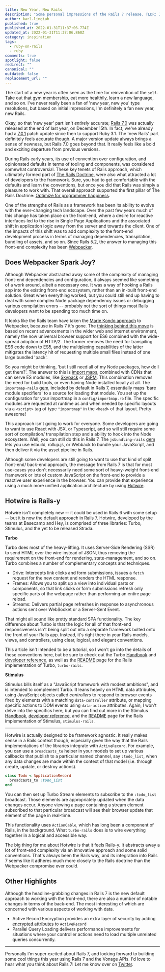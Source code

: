 ```yaml
---
title: New Year, New Rails
description: "Some personal impressions of the Rails 7 release. TLDR: I'm excited!"
author: karl-lingiah
published: true
published_at: 2022-01-31T11:37:06.774Z
updated_at: 2022-01-31T11:37:06.868Z
category: inspiration
tags:
  - ruby-on-rails
  - ruby
comments: true
spotlight: false
redirect: ""
canonical: ""
outdated: false
replacement_url: ""
---
```

The start of a new year is often seen as the time for reinvention of the `self`. Take out that gym membership, eat more healthily, learn a new language, and so on. I've never really been a fan of 'new year, new you' type resolutions, but based on initial impressions, I'm definitely a fan new year, new Rails.

Okay, so that 'new year' part isn't *entirely* accurate; [Rails 7.0](https://edgeguides.rubyonrails.org/7_0_release_notes.html) was actually released at the end of last year, on December 15th. In fact, we've already had a [7.0.1](https://rubyonrails.org/2022/1/6/Rails-7-0-1-has-been-released) patch update since then to support Ruby 3.1. The 'new Rails' part definitely feels accurate though. A major version update always brings a sense of newness, but Rails 7.0 goes beyond that. It really feels like a bold and exciting departure from previous versions.

During Rails early years, its use of convention over configuration, and opinionated defaults in terms of tooling and components, was considered somewhat controversial. These key tenets of Rails approach, which ultimately formed part of [The Rails Doctrine](https://rubyonrails.org/doctrine), were also what attracted a lot of developers to the framework. Sure, you had to get comfortable with the defaults and learn the conventions, but once you did that Rails was simply a pleasure to work with. That overall approach supported the first pillar of The Rails Doctrine: [Optimize for programmer happiness](https://rubyonrails.org/doctrine#optimize-for-programmer-happiness).

One of the strengths of Rails as a framework has been its ability to evolve with the ever-changing tech landscape. Over the past few years much of this change has taken place on the front-end, where a desire for reactive interfaces led to the rise in Single Page Applications and the associated shift in application logic away from the server and towards the client. One of the impacts of this shift was to add complexity to the front-end development process in terms of managing dependencies, transpilation, bundling of assets, and so on. Since Rails 5.2, the answer to managing this front-end complexity has been [Webpacker](https://guides.rubyonrails.org/webpacker.html).

## Does Webpacker Spark Joy?

Although Webpacker abstracted away some of the complexity of managing front-end dependencies and configuration, it always seemed like something of a work around, albeit a necessary one. It was a way of hooking a Rails app into the existing front-end ecosystem, rather than an in-built front-end solution. Great when everything worked, but you could still end up having to deal with some complex Node package dependency issues or debugging various compilation errors -- probably not the sort of things most Rails developers want to be spending too much time on.

It looks like the Rails team have taken the [Marie Kondo approach](https://konmari.com/marie-kondo-rules-of-tidying-sparks-joy/) to Webpacker, because in Rails 7 it's gone. The [thinking behind this move](https://world.hey.com/dhh/modern-web-apps-without-javascript-bundling-or-transpiling-a20f2755) is based on recent advancements in the wider web and internet environment, namely the now universal browser support for ES6 combined with the wide-spread adoption of HTTP/2. The former removes the need for transpiling ES6 code down to ES5, and the multiplexing capabilities of the latter mitigates the latency hit of requesting multiple small files instead of one large bundled 'pack'.

So you might be thinking, 'but I still need all of my Node packages, how do I get them?'. The answer to this is [import maps](https://github.com/WICG/import-maps), combined with CDNs that can serve ES modules, like [Skypack](https://www.skypack.dev/) or [JSPM](https://jspm.org/docs/cdn). This combination removes the need for build tools, or even having Node installed locally at all. The `importmap-rails` [gem](https://github.com/rails/importmap-rails), included by default in Rails 7, essentially maps 'bare module specifiers' to a source for loading that module. You set up the configuration for your importmap in a `config/importmap.rb` file. The specific modules are requested at runtime as and when needed by specific layouts via a `<script>` tag of type `"importmap"` in the `<head>` of that layout. Pretty awesome!

This approach isn't going to work for everyone. Some developers are going to want to use React with JSX, or Typescript, and so will still require some sort of compilation/ transpilation step and a ability to hook into the Node ecosystem. Well, you can still do this in Rails 7. The `jsbundling-rails` [gem](https://github.com/rails/jsbundling-rails) lets you use esbuild, rollup.js, or Webback to bundle your JavaScript, and then deliver it via the asset pipeline in Rails.

Although some developers are still going to want to use that kind of split front-end/ back-end approach, the message from Rails 7 is that for most use-cases you don't necessarily need some sort of heavy-weight front-end framework or lots of custom JavaScript on the front-end to provide a reactive user experience in the browser. You can provide that experience using a much more unified application architecture by using [Hotwire](https://hotwired.dev/).

## Hotwire is Rails-y

Hotwire isn't completely new -- it could be used in Rails 6 with some setup -- but it is now the default approach in Rails 7. Hotwire, developed by the teams at Basecamp and Hey, is comprised of three libraries: Turbo, Stimulus, and the yet to be released Strada.

**Turbo**

Turbo does most of the heavy-lifting. It uses Server-Side Rendering (SSR) to send HTML over the wire instead of JSON, thus removing the requirement on the front-end for rendering, state-management, and so on. Turbo combines a number of complementary concepts and techniques.

- Drive: Intercepts link clicks and form submissions, issues a `fetch` request for the new content and renders the HTML response.
- Frames: Allows you to split up a view into individual parts or components, so that link clicks or form submissions refresh only specific parts of the webpage rather than performing an entire page reload.
- Streams: Delivers partial page refreshes in response to asynchronous actions sent over WebSocket or a Server-Sent Event.

That might all sound like pretty standard SPA functionality. The key difference about Turbo is that the logic for all of that front-end responsiveness isn't being split out into a separate framework bolted onto the front of your Rails app. Instead, it's right there in your Rails models, views, and controllers, using clear, logical, and elegant conventions.

This article isn't intended to be a tutorial, so I won't go into the details of these conventions here, but be sure to check out the Turbo [Handbook](https://turbo.hotwired.dev/handbook/introduction) and [developer reference](https://turbo.hotwired.dev/reference/drive), as well as the [README](https://github.com/hotwired/turbo-rails/blob/main/README.md) page for the Rails implementation of Turbo, `turbo-rails`.

**Stimulus**

Stimulus bills itself as a "JavaScript framework with modest ambitions", and is intended to complement Turbo. It leans heavily on HTML data attributes, using JavaScript objects called *controllers* to respond to browser events fired by elements with a matching `data-controller` attribute, or mapping specific actions to DOM events using `data-action` attributes. Again, I won't delve into the specifics here, but you can find out more in the Stimulus [Handbook](https://stimulus.hotwired.dev/handbook/introduction), [developer reference](https://stimulus.hotwired.dev/reference/controllers), and the [README](https://github.com/hotwired/stimulus-rails/blob/main/README.md) page for the Rails implementation of Stimulus, `stimulus-rails`.

---

Hotwire is actually designed to be framework agnostic. It really makes sense in a Rails context though, especially given the way that the Rails implementations of the libraries integrate with `ActiveRecord`. For example, you can use a `broadcasts_to` helper in your models to set up various callbacks that publish to a particular named channel, say `:todo_list`, when any data changes are made within the context of that model (i.e. through create, update, or destroy actions).

```ruby
class Todo < ApplicationRecord
  broadcasts_to :todo_list
end
```

You can then set up Turbo Stream elements to subscribe to the `:todo_list` broadcast. Those elements are appropriately updated when the data changes occur. Anyone viewing a page containing a stream element subscribed to that particular broadcast will see their browser update that element of the page in real-time.

This functionality uses `ActionCable`, which has long been a component of Rails, in the background. What `turbo-rails` does is to wire everything together in a logical and accessible way.

The big thing for me about Hotwire is that it feels Rails-y. It abstracts away a lot of front-end complexity via an innovative approach and some solid conventions. That's always been the Rails way, and its integration into Rails 7 seems like it adheres much more closely to the Rails doctrine than the Webpacker compromise ever could.

## Other Highlights

Although the headline-grabbing changes in Rails 7 is the new default approach to working with the front-end, there are also a number of notable changes in terms of the back-end. The most interesting of which are concerned with various aspects of working with data.

- Active Record Encryption provides an extra layer of security by adding [encrypted attributes](https://edgeguides.rubyonrails.org/active_record_encryption.html) to `ActiveRecord`
- Parallel Query Loading delivers performance improvements for situations where your controller actions need to load multiple unrelated queries concurrently.

---

Personally I'm super excited about Rails 7, and looking forward to building some cool things this year using Rails 7 and the Vonage APIs. I'd love to hear what you think about Rails 7! Let me know over on [Twitter](https://twitter.com/KarlLingiah).
